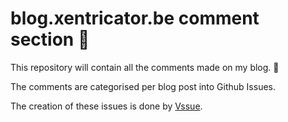 # blog.xentricator.be comment section 💬


This repository will contain all the comments made on my blog. 🦝

The comments are categorised per blog post into Github Issues.

The creation of these issues is done by [Vssue](https://github.com/meteorlxy/vssue).
